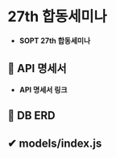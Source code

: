 # **27th 합동세미나**

- <b> SOPT 27th 합동세미나

## **📑 API 명세서**

- **API 명세서 링크**

## **📙 DB ERD**



## ✔ **models/index.js**

```jsx

```

